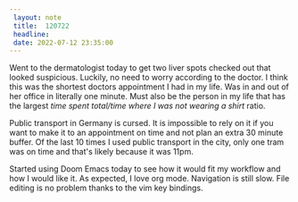 ```yaml
---
 layout: note
 title:  120722
 headline:
 date: 2022-07-12 23:35:00
---
```


Went to the dermatologist today to get two liver spots checked out that looked suspicious. Luckily, no need to worry according to the doctor. I think this was the shortest doctors appointment I had in my life. Was in and out of her office in literally one minute. Must also be the person in my life that has the largest _time spent total/time where I was not wearing a shirt_ ratio.

Public transport in Germany is cursed. It is impossible to rely on it if you want to make it to an appointment on time and not plan an extra 30 minute buffer. Of the last 10 times I used public transport in the city, only one tram was on time and that's likely because it was 11pm.

Started using Doom Emacs today to see how it would fit my workflow and how I would like it. As expected, I love org mode. Navigation is still slow. File editing is no problem thanks to the vim key bindings. 

